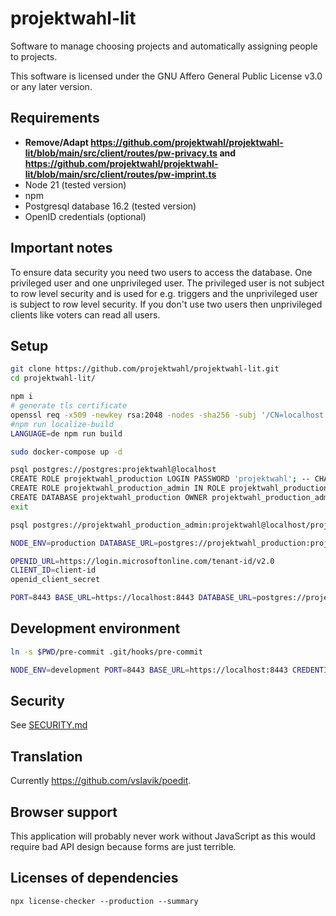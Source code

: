 <!--
/*
projektwahl-lit is a software to manage choosing projects and automatically assigning people to projects.
Copyright (C) 2021 Moritz Hedtke

This program is free software: you can redistribute it and/or modify
it under the terms of the GNU Affero General Public License as published
by the Free Software Foundation, either version 3 of the License, or
(at your option) any later version.

This program is distributed in the hope that it will be useful,
but WITHOUT ANY WARRANTY; without even the implied warranty of
MERCHANTABILITY or FITNESS FOR A PARTICULAR PURPOSE. See the
GNU Affero General Public License for more details.

You should have received a copy of the GNU Affero General Public License
along with this program. If not, see https://www.gnu.org/licenses/.
*/
/*!
https://github.com/projektwahl/projektwahl-lit
SPDX-License-Identifier: AGPL-3.0-or-later
SPDX-FileCopyrightText: 2021 Moritz Hedtke <Moritz.Hedtke@t-online.de>
*/
-->

# projektwahl-lit

Software to manage choosing projects and automatically assigning people to projects.

This software is licensed under the GNU Affero General Public License v3.0 or any later version.

## Requirements

- **Remove/Adapt https://github.com/projektwahl/projektwahl-lit/blob/main/src/client/routes/pw-privacy.ts and https://github.com/projektwahl/projektwahl-lit/blob/main/src/client/routes/pw-imprint.ts**
- Node 21 (tested version)
- npm
- Postgresql database 16.2 (tested version)
- OpenID credentials (optional)

## Important notes

To ensure data security you need two users to access the database. One privileged user and one unprivileged user. The privileged user is not subject to row level security and is used for e.g. triggers and the unprivileged user is subject to row level security. If you don't use two users then unprivileged clients like voters can read all users.

## Setup

```bash
git clone https://github.com/projektwahl/projektwahl-lit.git
cd projektwahl-lit/

npm i
# generate tls certificate
openssl req -x509 -newkey rsa:2048 -nodes -sha256 -subj '/CN=localhost' -keyout key.pem -out cert.pem
#npm run localize-build
LANGUAGE=de npm run build

sudo docker-compose up -d

psql postgres://postgres:projektwahl@localhost
CREATE ROLE projektwahl_production LOGIN PASSWORD 'projektwahl'; -- CHANGE/REMOVE THIS PASSWORD
CREATE ROLE projektwahl_production_admin IN ROLE projektwahl_production LOGIN PASSWORD 'projektwahl'; -- CHANGE/REMOVE THIS PASSWORD
CREATE DATABASE projektwahl_production OWNER projektwahl_production_admin;
exit

psql postgres://projektwahl_production_admin:projektwahl@localhost/projektwahl_production --single-transaction < src/server/setup.sql

NODE_ENV=production DATABASE_URL=postgres://projektwahl_production:projektwahl@localhost/projektwahl_production npm run setup

OPENID_URL=https://login.microsoftonline.com/tenant-id/v2.0
CLIENT_ID=client-id
openid_client_secret

PORT=8443 BASE_URL=https://localhost:8443 DATABASE_URL=postgres://projektwahl@projektwahl/projektwahl CREDENTIALS_DIRECTORY=$PWD npm run server

```

## Development environment

```bash
ln -s $PWD/pre-commit .git/hooks/pre-commit

NODE_ENV=development PORT=8443 BASE_URL=https://localhost:8443 CREDENTIALS_DIRECTORY=$PWD DATABASE_HOST=localhost DATABASE_URL=postgres://projektwahl_staging:projektwahl@localhost/projektwahl_staging npm run server
```

## Security

See [SECURITY.md](SECURITY.md)

## Translation

Currently https://github.com/vslavik/poedit.

## Browser support

This application will probably never work without JavaScript as this would require bad API design because forms are just terrible.

## Licenses of dependencies

```
npx license-checker --production --summary
```
